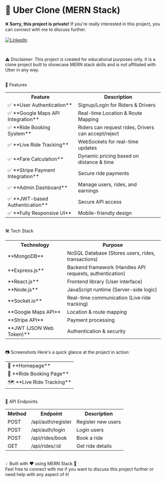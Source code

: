 <h1>🚖 Uber Clone (MERN Stack)</h1>

❌ **Sorry, this project is private!** If you're really interested in this project, you can connect with me to discuss further.  <br>  
[![LinkedIn](https://img.shields.io/badge/-LinkedIn-0A66C2?style=for-the-badge&logo=linkedin&logoColor=white)](https://www.linkedin.com/in/nayan-darokar-468a85294/) <br>

<br>  


⚠ Disclaimer:
This project is created for educational purposes only. It is a clone project built to showcase MERN stack skills and is not affiliated with Uber in any way.


<br>
📌 Features
<table> <tr> <th>Feature</th> <th>Description</th> </tr> <tr> <td>✅ **User Authentication**</td> <td>Signup/Login for Riders & Drivers</td> </tr> <tr> <td>✅ **Google Maps API Integration**</td> <td>Real-time Location & Route Mapping</td> </tr> <tr> <td>✅ **Ride Booking System**</td> <td>Riders can request rides, Drivers can accept/reject</td> </tr> <tr> <td>✅ **Live Ride Tracking**</td> <td>WebSockets for real-time updates</td> </tr> <tr> <td>✅ **Fare Calculation**</td> <td>Dynamic pricing based on distance & time</td> </tr> <tr> <td>✅ **Stripe Payment Integration**</td> <td>Secure ride payments</td> </tr> <tr> <td>✅ **Admin Dashboard**</td> <td>Manage users, rides, and earnings</td> </tr> <tr> <td>✅ **JWT-based Authentication**</td> <td>Secure API access</td> </tr> <tr> <td>✅ **Fully Responsive UI**</td> <td>Mobile-friendly design</td> </tr> </table> <br> 
🛠 Tech Stack
<table> <tr> <th>Technology</th> <th>Purpose</th> </tr> <tr> <td>**MongoDB**</td> <td>NoSQL Database (Stores users, rides, transactions)</td> </tr> <tr> <td>**Express.js**</td> <td>Backend framework (Handles API requests, authentication)</td> </tr> <tr> <td>**React.js**</td> <td>Frontend library (User interface)</td> </tr> <tr> <td>**Node.js**</td> <td>JavaScript runtime (Server-side logic)</td> </tr> <tr> <td>**Socket.io**</td> <td>Real-time communication (Live ride tracking)</td> </tr> <tr> <td>**Google Maps API**</td> <td>Location & route mapping</td> </tr> <tr> <td>**Stripe API**</td> <td>Payment processing</td> </tr> <tr> <td>**JWT (JSON Web Token)**</td> <td>Authentication & security</td> </tr> </table> <br>
📷 Screenshots
Here's a quick glance at the project in action:

<table> <tr> <td>🚗 **Homepage**</td> </tr> <tr> <td>📍 **Ride Booking Page**</td> </tr> </tr> <tr> <td>🗺 **Live Ride Tracking**</td> </tr> </table> <br>
📌 API Endpoints
<table> <tr> <th>Method</th> <th>Endpoint</th> <th>Description</th> </tr> <tr> <td>POST</td> <td>/api/auth/register</td> <td>Register new users</td> </tr> <tr> <td>POST</td> <td>/api/auth/login</td> <td>Login users</td> </tr> <tr> <td>POST</td> <td>/api/rides/book</td> <td>Book a ride</td> </tr> <tr> <td>GET</td> <td>/api/rides/:id</td> <td>Get ride details</td> </tr> </table> <br>
💡 Built with ❤️ using MERN Stack 🚀
<br>
Feel free to connect with me if you want to discuss this project further or need help with any aspect of it!
